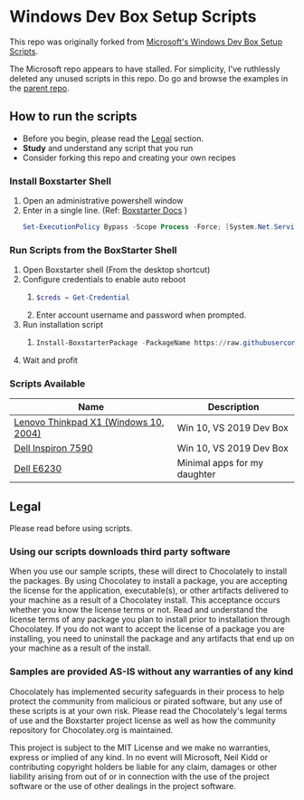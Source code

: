 # Windows Dev Box Setup Scripts

This repo was originally forked from [Microsoft's Windows Dev Box Setup Scripts](https://github.com/microsoft/windows-dev-box-setup-scripts).

The Microsoft repo appears to have stalled. For simplicity, I've ruthlessly deleted any unused scripts in this repo. Do go and browse the examples in the [parent repo](https://github.com/microsoft/windows-dev-box-setup-scripts).


## How to run the scripts

- Before you begin, please read the [Legal](#Legal) section.
- __Study__ and understand any script that you run
- Consider forking this repo and creating your own recipes

### Install Boxstarter Shell

1. Open an administrative powershell window 
1. Enter in a single line. (Ref: [Boxstarter Docs](https://boxstarter.org/InstallBoxstarter) )
    ```powershell
    Set-ExecutionPolicy Bypass -Scope Process -Force; [System.Net.ServicePointManager]::SecurityProtocol = [System.Net.ServicePointManager]::SecurityProtocol -bor 3072; iex (New-Object System.Net.WebClient).DownloadString('https:/boxstarter.org/bootstrapper.ps1')); Get-Boxstarter -Force
    ```
### Run Scripts from the BoxStarter Shell

1. Open Boxstarter shell (From the desktop shortcut)
1. Configure credentials to enable auto reboot
    1. ```powershell
       $creds = Get-Credential
       ```
    1. Enter account username and password when prompted.
1. Run installation script
    1. ```powershell
       Install-BoxstarterPackage -PackageName https://raw.githubusercontent.com/neilkidd/windows-dev-box-setup-scripts/master/7590_bootstrap.ps1 -Credential $creds
       ```
1. Wait and profit

### Scripts Available

|Name  |Description  |
|---------|---------|
|[Lenovo Thinkpad X1 (Windows 10, 2004)](./thinkpad_x1_bootstrap.ps1)| Win 10, VS 2019 Dev Box |
|<a href='./7590_bootstrap.ps1'>Dell Inspiron 7590   | Win 10, VS 2019 Dev Box |
|<a href='./e6230_bootstrap.ps1'>Dell E6230     | Minimal apps for my daughter|

## Legal
Please read before using scripts.

### Using our scripts downloads third party software

When you use our sample scripts, these will direct to Chocolately to install the packages.
By using Chocolatey to install a package, you are accepting the license for the application, executable(s), or other artifacts delivered to your machine as a result of a Chocolatey install. This acceptance occurs whether you know the license terms or not. Read and understand the license terms of any package you plan to install prior to installation through Chocolatey. If you do not want to accept the license of a package you are installing, you need to uninstall the package and any artifacts that end up on your machine as a result of the install.

### Samples are provided AS-IS without any warranties of any kind

Chocolately has implemented security safeguards in their process to help protect the community from malicious or pirated software, but any use of these scripts is at your own risk.  Please read the Chocolately's legal terms of use and the Boxstarter project license as well as how the community repository for Chocolatey.org is maintained.

This project is subject to the MIT License and we make no warranties, express or implied of any kind. In no event will Microsoft, Neil Kidd or contributing copyright holders be liable for any claim, damages or other liability arising from out of or in connection with the use of the project software or the use of other dealings in the project software.
